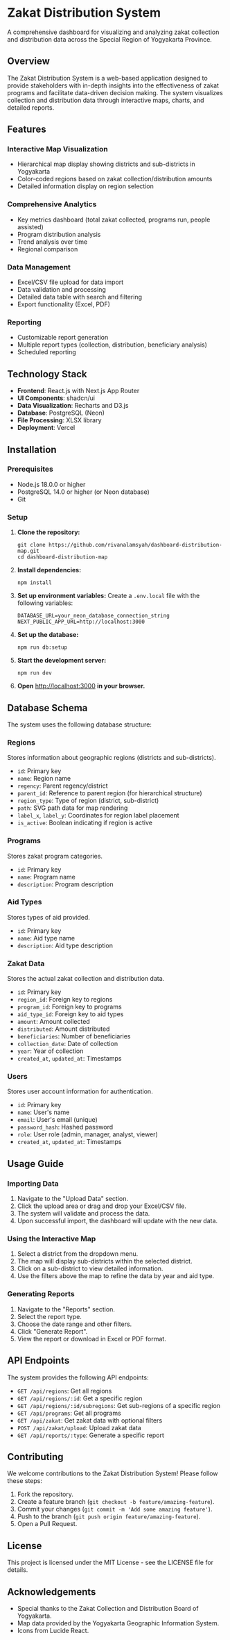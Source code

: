# Zakat Distribution System

A comprehensive dashboard for visualizing and analyzing zakat collection and distribution data across the Special Region of Yogyakarta Province.

## Overview

The Zakat Distribution System is a web-based application designed to provide stakeholders with in-depth insights into the effectiveness of zakat programs and facilitate data-driven decision making. The system visualizes collection and distribution data through interactive maps, charts, and detailed reports.

## Features

### Interactive Map Visualization
- Hierarchical map display showing districts and sub-districts in Yogyakarta
- Color-coded regions based on zakat collection/distribution amounts
- Detailed information display on region selection

### Comprehensive Analytics
- Key metrics dashboard (total zakat collected, programs run, people assisted)
- Program distribution analysis
- Trend analysis over time
- Regional comparison

### Data Management
- Excel/CSV file upload for data import
- Data validation and processing
- Detailed data table with search and filtering
- Export functionality (Excel, PDF)

### Reporting
- Customizable report generation
- Multiple report types (collection, distribution, beneficiary analysis)
- Scheduled reporting

## Technology Stack

- **Frontend**: React.js with Next.js App Router
- **UI Components**: shadcn/ui
- **Data Visualization**: Recharts and D3.js
- **Database**: PostgreSQL (Neon)
- **File Processing**: XLSX library
- **Deployment**: Vercel

## Installation

### Prerequisites
- Node.js 18.0.0 or higher
- PostgreSQL 14.0 or higher (or Neon database)
- Git

### Setup

1. **Clone the repository:**

   ```shell
   git clone https://github.com/rivanalamsyah/dashboard-distribution-map.git
   cd dashboard-distribution-map
   ```

2. **Install dependencies:**

   ```shell
   npm install
   ```

3. **Set up environment variables:**
   Create a `.env.local` file with the following variables:

   ```plaintext
   DATABASE_URL=your_neon_database_connection_string
   NEXT_PUBLIC_APP_URL=http://localhost:3000
   ```

4. **Set up the database:**

   ```shell
   npm run db:setup
   ```

5. **Start the development server:**

   ```shell
   npm run dev
   ```

6. **Open** [http://localhost:3000](http://localhost:3000) **in your browser.**

## Database Schema

The system uses the following database structure:

### Regions

Stores information about geographic regions (districts and sub-districts).

- `id`: Primary key
- `name`: Region name
- `regency`: Parent regency/district
- `parent_id`: Reference to parent region (for hierarchical structure)
- `region_type`: Type of region (district, sub-district)
- `path`: SVG path data for map rendering
- `label_x`, `label_y`: Coordinates for region label placement
- `is_active`: Boolean indicating if region is active

### Programs

Stores zakat program categories.

- `id`: Primary key
- `name`: Program name
- `description`: Program description

### Aid Types

Stores types of aid provided.

- `id`: Primary key
- `name`: Aid type name
- `description`: Aid type description

### Zakat Data

Stores the actual zakat collection and distribution data.

- `id`: Primary key
- `region_id`: Foreign key to regions
- `program_id`: Foreign key to programs
- `aid_type_id`: Foreign key to aid types
- `amount`: Amount collected
- `distributed`: Amount distributed
- `beneficiaries`: Number of beneficiaries
- `collection_date`: Date of collection
- `year`: Year of collection
- `created_at`, `updated_at`: Timestamps

### Users

Stores user account information for authentication.

- `id`: Primary key
- `name`: User's name
- `email`: User's email (unique)
- `password_hash`: Hashed password
- `role`: User role (admin, manager, analyst, viewer)
- `created_at`, `updated_at`: Timestamps

## Usage Guide

### Importing Data

1. Navigate to the "Upload Data" section.
2. Click the upload area or drag and drop your Excel/CSV file.
3. The system will validate and process the data.
4. Upon successful import, the dashboard will update with the new data.

### Using the Interactive Map

1. Select a district from the dropdown menu.
2. The map will display sub-districts within the selected district.
3. Click on a sub-district to view detailed information.
4. Use the filters above the map to refine the data by year and aid type.

### Generating Reports

1. Navigate to the "Reports" section.
2. Select the report type.
3. Choose the date range and other filters.
4. Click "Generate Report".
5. View the report or download in Excel or PDF format.

## API Endpoints

The system provides the following API endpoints:

- `GET /api/regions`: Get all regions
- `GET /api/regions/:id`: Get a specific region
- `GET /api/regions/:id/subregions`: Get sub-regions of a specific region
- `GET /api/programs`: Get all programs
- `GET /api/zakat`: Get zakat data with optional filters
- `POST /api/zakat/upload`: Upload zakat data
- `GET /api/reports/:type`: Generate a specific report

## Contributing

We welcome contributions to the Zakat Distribution System! Please follow these steps:

1. Fork the repository.
2. Create a feature branch (`git checkout -b feature/amazing-feature`).
3. Commit your changes (`git commit -m 'Add some amazing feature'`).
4. Push to the branch (`git push origin feature/amazing-feature`).
5. Open a Pull Request.

## License

This project is licensed under the MIT License - see the LICENSE file for details.

## Acknowledgements

- Special thanks to the Zakat Collection and Distribution Board of Yogyakarta.
- Map data provided by the Yogyakarta Geographic Information System.
- Icons from Lucide React.
